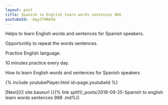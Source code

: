 ```yaml
---
layout: post
title: Spanish to English learn words sentences 966 
youtubeId: -6qy2lMA6XQ
---
```

 
 
Helps to learn English words and sentences for Spanish speakers.

Opportunitiy to repeat the words sentences. 

Practice English language. 
 
10 minutes practice every day. 
 
How to learn English words and sentences for Spanish speakers 
 
{% include youtubePlayer.html id=page.youtubeId %}
 
 
[Next]({{ site.baseurl }}{% link  split1/_posts/2018-09-25-Spanish to english learn words sentences 988 .md%})
 

